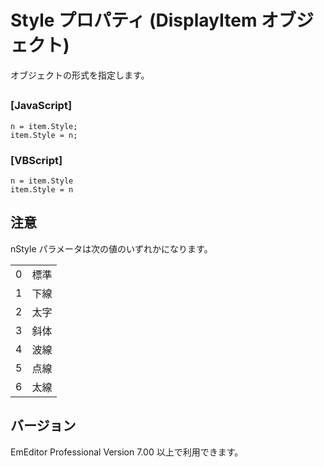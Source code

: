 # Style プロパティ (DisplayItem オブジェクト)

オブジェクトの形式を指定します。

## 

### \[JavaScript\]

```
n = item.Style;
item.Style = n;
```

### \[VBScript\]

```
n = item.Style
item.Style = n
```

## 注意

nStyle パラメータは次の値のいずれかになります。

|     |     |
| --- | --- |
| 0 | 標準 |
| 1 | 下線 |
| 2 | 太字 |
| 3 | 斜体 |
| 4 | 波線 |
| 5 | 点線 |
| 6 | 太線 |

## バージョン

EmEditor Professional Version 7.00 以上で利用できます。
